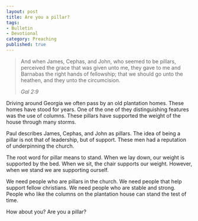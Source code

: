 ```yaml
---
layout: post
title: Are you a pillar?
tags:
- Bulletin
- Devotional
category: Preaching
published: true
---
```

>And when James, Cephas, and John, who seemed to be pillars, perceived the grace that was given unto me, they gave to me and Barnabas the right hands of fellowship; that we should go unto the heathen, and they unto the circumcision.
>
><cite>Gal 2:9</cite>

Driving around Georgia we often pass by an old plantation homes. These homes have stood for years. One of the one of they distinguishing features was the use of columns. These pillars have supported the weight of the house through many storms.

Paul describes James, Cephas, and John as pillars. The idea of being a pillar is not that of leadership, but of support. These men had a reputation of underpinning the church.

The root word for pillar means to stand. When we lay down, our weight is supported by the bed. When we sit, the chair supports our weight. However, when we stand we are supporting ourself.

We need people who are pillars in the church. We need people that help support fellow christians. We need people who are stable and strong. People who like the columns on the plantation house can stand the test of time.

How about you? Are you a pillar?
